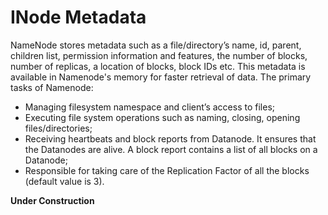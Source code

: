 # INode Metadata

NameNode stores metadata such as a file/directory’s name, id, parent, children list, permission information and features, the number of blocks, number of replicas, a location of blocks, block IDs etc. This metadata is available in Namenode's memory for faster retrieval of data. The primary tasks of Namenode: 

- Managing filesystem namespace and client’s access to files;
- Executing file system operations such as naming, closing, opening files/directories;
- Receiving heartbeats and block reports from Datanode. It ensures that the Datanodes are alive. A block report contains a list of all blocks on a Datanode;
- Responsible for taking care of the Replication Factor of all the blocks (default value is 3).

**Under Construction**

